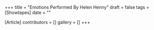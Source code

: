 +++
title = "Emotions Performed By Helen Henny"
draft = false
tags = [Showtapes]
date = ""

[Article]
contributors = []
gallery = []
+++